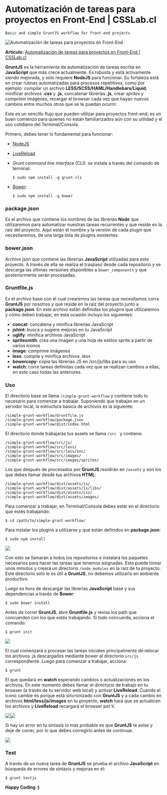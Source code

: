 Automatización de tareas para proyectos en Front-End | CSSLab.cl
=====================

`Basic and simple GruntJS workflow for front-end projects`

![Automatización de tareas para proyectos en Front-End](http://www.csslab.cl/wp-content/uploads/2014/04/grunt.jpg)

**Artículo:** [Automatización de tareas para proyectos en Front-End | CSSLab.cl](http://www.csslab.cl/2014/04/07/automatizacion-de-tareas-para-proyectos-en-front-end/)

**GruntJS** es la herramienta de automatización de tareas escrita en **JavaScript** que más crece actualmente. Es robusta y está activamente siendo mejorada, y sólo requiere **NodeJS** para funcionar. Su fortaleza está en crear rutinas automatizadas para procesos repetitivos, como por ejemplo: compilar un archivo **LESS/SCSS/HAML/Handlebars/Liquid**, minificar archivos **.css** y **.js**, concatenar librerías **.js**, crear *sprites* y comprimir imágenes, recargar el browser cada vez que hayan nuevos cambios entre muchos otros que se te puedan ocurrir.

Este es un sencillo flujo que pueden utilizar para proyectos front-end; es un buen comienzo para quienes no están familiarizados aún con su utilidad y el uso cotidiano del Terminal/Consola.

Primero, debes tener lo fundamental para funcionar:

- [NodeJS](http://nodejs.org/download/)
- [LiveReload](http://feedback.livereload.com/knowledgebase/articles/86242-how-do-i-install-and-use-the-browser-extensions)
- *Grunt command line interface* (CLI): se instala a través del comando de terminal:

	`$ sudo npm install -g grunt-cli`
	
- [Bower](http://bower.io/):
	
	`$ sudo npm install -g bower`


### package.json

Es el archivo que contiene los nombres de las librerías **Node** que utilizaremos para automatizar nuestras tareas recurrentes y que reside en la raíz del proyecto. Aquí están el nombre y la versión de cada plugin que necesitaremos, de una larga lista de plugins existentes.

### bower.json

Archivo json que contiene las librerías **JavaScript** utilizadas para este proyecto. A través de ella se realiza el traspaso desde cada repositorio y se descarga las últimas versiones disponibles a `bower_components` y que posteriormente serán procesadas.

### Gruntfile.js

Es el archivo base con el cual crearemos las tareas que necesitamos corra **GruntJS** por nosotros y que reside en la raíz del proyecto junto a **package.json**. En este archivo están definidas los plugins que utilizaremos y cómo deben trabajar, en esta ocasión incluyo los siguientes:

- **concat**: concatena y minifica librerías JavaScript
- **jshint**: busca y sugiere mejoras en tu JavaScript
- **uglify**: minifica archivos JavaScript
- **spritesmith**: crea una imagen y una hoja de estilos sprite a partir de varios íconos
- **image**: comprime imágenes
- **less**: compila y minifica archivos .less
- **bowercopy**: copia las librerías JS en /src/js/libs para su uso
- **watch**: corre tareas definidas cada vez que se realizan cambios a ellas, en este caso todas las anteriores.

### Uso

El directorio base se llama `/simple-grunt-workflow` y contiene todo lo necesario para comenzar a trabajar. Suponiendo que trabajas en un servidor local, la estructura básica de archivos es la siguiente:

	/simple-grunt-workflow/Gruntfile.js
	/simple-grunt-workflow/package.json
	/simple-grunt-workflow/dist/index.html
	

El directorio donde trabajarás tus assets se llama `/src ` y contiene:

	/simple-grunt-workflow/src/js/
	/simple-grunt-workflow/src/less/
	/simple-grunt-workflow/src/less/inc/
	/simple-grunt-workflow/src/images/
	/simple-grunt-workflow/src/images/sprites/
	

Los que después de procesados por **GruntJS** residirán en `/assets` y son los que debes llamar desde tus archivos **HTML**:

	/simple-grunt-workflow/dist/assets/js/
	/simple-grunt-workflow/dist/assets/js/libs/
	/simple-grunt-workflow/dist/assets/css/
	/simple-grunt-workflow/dist/assets/images/
	

Para comenzar a trabajar, en Terminal/Consola debes estar en el directorio que estés trabajando:

	$ cd /path/to/simple-grunt-workflow/

Para instalar los plugins a utilizarse y que están definidos en **package.json**:

	$ sudo npm install
	
![](http://www.csslab.cl/wp-content/uploads/2014/04/1npm.png)

Con esto se llamarán a todos los repositorios e instalará los paquetes necesarios para hacer las tareas que tenemos asignadas. Esto puede tomar unos minutos y creará un directorio `/node_modules` en la raíz de tu proyecto. Este directorio sólo le es útil a **GruntJS**, no debemos utilizarlo en ambiente productivo.

Luego es hora de descargar las librerías **JavaScript** base y sus dependencias a través de **Bower**:

	$ sudo bower install

Antes de correr **GruntJS**, abre **Gruntfile.js** y revisa los path que concuerden con los que estés trabajando. Si todo concuerda, acciona el comando:

	$ grunt init

![](http://www.csslab.cl/wp-content/uploads/2014/04/2watch.png)

El cual comenzará a procesar las tareas iniciales principalmente de relocar los archivos .js descargados mediante bower al directorio `src/js` correspondiente. Luego para comenzar a trabajar, acciona:

	$ grunt

El que quedará en **watch** esperando cambios o actualizaciones en los archivos. En este momento debes llamar el directorio de trabajo en tu browser (a través de tu servidor web local) y activar **LiveReload**. Cuando el ícono cambie es porque está sincronizado con **GruntJS** y a cada cambio en archivos **html/less/js/images** en tu proyecto, **watch** hará que se actualicen los archivos y **LiveReload** recargará el browser por tí.

![](http://www.csslab.cl/wp-content/uploads/2014/04/Screen-Shot-2014-04-03-at-5.12.04-PM.png)![](http://www.csslab.cl/wp-content/uploads/2014/04/Screen-Shot-2014-04-03-at-5.13.24-PM.png)

Si hay un error en tu sintaxis lo más probable es que **GruntJS** te avise y deje de correr, por lo que debes corregirlo antes de continuar.

![](http://www.csslab.cl/wp-content/uploads/2014/04/3error.png)

### Test

A través de un nueva tarea de **GruntJS** se prueba el archivo **JavaScript** en búsqueda de errores de sintaxis y mejoras en él:

	$ grunt testjs


**Happy Coding :)**
